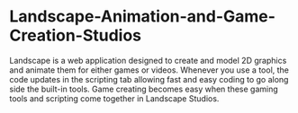 # Landscape-Animation-and-Game-Creation-Studios
Landscape is a web application designed to create and model 2D graphics and animate them for either games or videos.  Whenever you use a tool, the code updates in the scripting tab allowing fast and easy coding to go along side the built-in tools.  Game creating becomes easy when these gaming tools and scripting come together in Landscape Studios.
